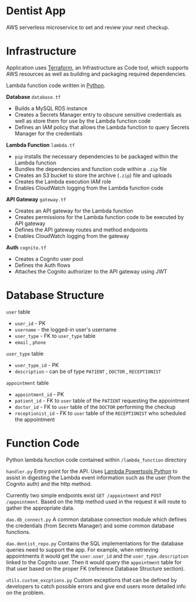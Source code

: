 # Dentist App

AWS serverless microservice to set and review your next checkup.

# Infrastructure
Application uses [Terraform](https://learn.hashicorp.com/tutorials/terraform/install-cli), an Infrastructure 
as Code tool, which supports AWS resources as well as building and packaging required dependencies.  

Lambda function code written in [Python](https://www.python.org/downloads/).

**Database** `database.tf`
- Builds a MySQL RDS instance
- Creates a Secrets Manager entry to obscure sensitive credentials as well as store them for use by the Lambda 
function code
- Defines an IAM policy that allows the Lambda function to query Secrets Manager for the credentials

**Lambda Function** `lambda.tf`
- `pip` installs the necessary dependencies to be packaged within the Lambda function
- Bundles the dependencies and function code within a `.zip` file
- Creates an S3 bucket to store the archive (`.zip`) file and uploads
- Creates the Lambda execution IAM role
- Enables CloudWatch logging from the Lambda function code

**API Gateway** `gateway.tf`
- Creates an API gateway for the Lambda function
- Creates permissions for the Lambda function code to be executed by API gateway
- Defines the API gateway routes and method endpoints
- Enables CloudWatch logging from the gateway

**Auth** `cognito.tf`
- Creates a Cognito user pool
- Defines the Auth flows
- Attaches the Cognito authorizer to the API gateway using JWT

# Database Structure
`user` table
- `user_id` - PK
- `username` - the logged-in user's username
- `user_type` - FK to `user_type` table
- `email` , `phone`

`user_type` table
- `user_type_id` - PK
- `description` - can be of type `PATIENT` , `DOCTOR` , `RECEPTIONIST`

`appointment` table
- `appointment_id` - PK
- `patient_id` - FK to `user` table of the `PATIENT` requesting the appointment
- `doctor_id` - FK to `user` table of the `DOCTOR` performing the checkup
- `receptionist_id` - FK to `user` table of the `RECEPTIONIST` who scheduled the appointment

# Function Code
Python lambda function code contained within `/lambda_function` directory

`handler.py` 
Entry point for the API.  Uses [Lambda Powertools Python](https://awslabs.github.io/aws-lambda-powertools-python/latest/)
to assist in digesting the Lambda event information such as the user (from the Cognito auth) and the http method.

Currently two simple endpoints exist `GET /appointment` and `POST /appointment`.  Based on the http method used in the 
request it will route to gather the appropriate data.

`dao.db_connect.py`
A common database connection module which defines the credentials (from Secrets Manager) and some common database
functions.  

`dao.dentist_repo.py`
Contains the SQL implementations for the database queries need to support the app.  For example, when retrieving appointments
it would get the `user.user_id` and the `user_type.description` linked to the Cognito user.  Then it would query the `appointment`
table for that user based on the proper FK (reference Database Structure section).

`utils.custom_excptions.py`
Custom exceptions that can be defined by developers to catch possible errors and give end users more detailed info
on the problem.
